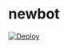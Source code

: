 # newbot
[![Deploy](https://www.herokucdn.com/deploy/button.svg)](https://heroku.com/deploy?template=https://github.com/maizumbotzin/newtango2bot)
